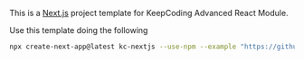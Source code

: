 This is a [Next.js](https://nextjs.org/) project template for KeepCoding Advanced React Module.

Use this template doing the following

```bash
npx create-next-app@latest kc-nextjs --use-npm --example "https://github.com/davidjj76/kc-nextjs-template"
```
